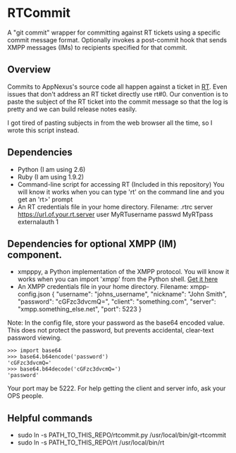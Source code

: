# RTCommit

A "git commit" wrapper for committing against RT tickets using a specific commit message format.
Optionally invokes a post-commit hook that sends XMPP messages (IMs) to recipients specified for that commit.

## Overview

Commits to AppNexus's source code all happen against a ticket in [RT](http://bestpractical.com/rt/).
Even issues that don't address an RT ticket directly use rt#0.  Our convention
is to paste the subject of the RT ticket into the commit message
so that the log is pretty and we can build release notes easily.

I got tired of pasting subjects in from the web browser all the time, so I wrote this script instead.

## Dependencies

*  Python (I am using 2.6)
*  Ruby (I am using 1.9.2)
*  Command-line script for accessing RT (Included in this repository)
		You will know it works when you can type 'rt' on
		the command line and you get an 'rt>' prompt
*  An RT credentials file in your home directory.  Filename: .rtrc
		server https://url.of.your.rt.server
		user MyRTusername
		passwd MyRTpass
		externalauth 1

## Dependencies for optional XMPP (IM) component.

* xmpppy, a Python implementation of the XMPP protocol.  You will know it works when you can import 'xmpp' from the Python shell. [Get it here](http://xmpppy.sourceforge.net/)
* An XMPP credentials file in your home directory.  Filename: xmpp-config.json
		{
		"username": "johns_username",
		"nickname": "John Smith",
		"password": "cGFzc3dvcmQ=",
		"client": "something.com",
		"server": "xmpp.something_else.net",
		"port": 5223
		}

Note: In the config file, store your password as the base64 encoded value.  This does not protect the password, but prevents accidental, clear-text password viewing.

	>>> import base64
	>>> base64.b64encode('password')
	'cGFzc3dvcmQ='
	>>> base64.b64decode('cGFzc3dvcmQ=')
	'password'

Your port may be 5222.  For help getting the client and server info, ask your OPS people.

## Helpful commands

*  sudo ln -s PATH_TO_THIS_REPO/rtcommit.py /usr/local/bin/git-rtcommit
*  sudo ln -s PATH_TO_THIS_REPO/rt /usr/local/bin/rt
